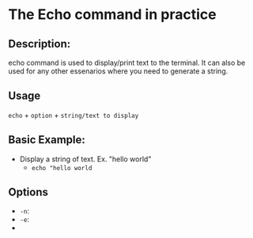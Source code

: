 # The Echo command in practice

## Description:
echo command is used to display/print text to the terminal. It can also be used for any other essenarios where you need to generate a string.

## Usage
`echo` + `option` + `string/text to display`

## Basic Example:
* Display a string of text. Ex. "hello world"
  * `echo "hello world`

## Options

* `-n`:
* `-e`:
* 

